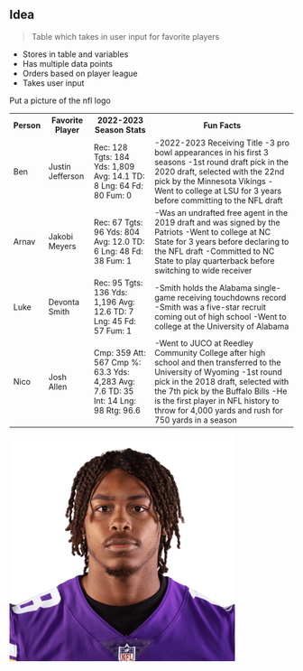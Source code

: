 ## Idea
> Table which takes in user input for favorite players
- Stores in table and variables
- Has multiple data points
- Orders based on player league
- Takes user input

Put a picture of the nfl logo

<table>
  <tr>
    <th>Person</th>
    <th>Favorite Player</th>
    <th>2022-2023 Season Stats</th>
    <th>Fun Facts</th>
  </tr>
  <tr>
    <td>Ben</td>
    <td>Justin Jefferson</td>
    <td>Rec: 128
    Tgts: 184
    Yds: 1,809
    Avg: 14.1
    TD: 8
    Lng: 64
    Fd: 80
    Fum: 0</td>
    <td> -2022-2023 Receiving Title
    -3 pro bowl appearances in his first 3 seasons
    -1st round draft pick in the 2020 draft, selected with the 22nd pick by the Minnesota Vikings
    -Went to college at LSU for 3 years before committing to the NFL draft</td>
  </tr>
  <tr>
    <td>Arnav</td>
    <td>Jakobi Meyers</td>
    <td>Rec: 67
    Tgts: 96
    Yds: 804
    Avg: 12.0
    TD: 6
    Lng: 48
    Fd: 38
    Fum: 1</td>
    <td> -Was an undrafted free agent in the 2019 draft and was signed by the Patriots
    -Went to college at NC State for 3 years before declaring to the NFL draft
    -Committed to NC State to play quarterback before switching to wide receiver</td>
  </tr>
  <tr>
    <td>Luke</td>
    <td>Devonta Smith</td>
    <td>Rec: 95
    Tgts: 136
    Yds: 1,196
    Avg: 12.6
    TD: 7
    Lng: 45
    Fd: 57
    Fum: 1</td>
    <td> -Smith holds the Alabama single-game receiving touchdowns record
    -Smith was a five-star recruit coming out of high school
    -Went to college at the University of Alabama</td>
  </tr>
  <tr>
    <td>Nico</td>
    <td>Josh Allen</td>
    <td>Cmp: 359
    Att: 567
    Cmp %: 63.3
    Yds: 4,283
    Avg: 7.6
    TD: 35
    Int: 14
    Lng: 98
    Rtg: 96.6</td>
    <td> -Went to JUCO at Reedley Community College after high school and then transferred to the University of Wyoming
    -1st round pick in the 2018 draft, selected with the 7th pick by the Buffalo Bills
    -He is the first player in NFL history to throw for 4,000 yards and rush for 750 yards in a season</td>
  </tr>
</table>

![](/images/jjettas.png)